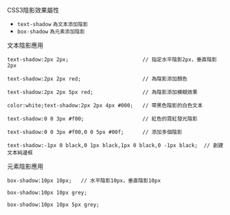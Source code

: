 CSS3陰影效果屬性
- `text-shadow` <small>為文本添加陰影</small>
- `box-shadow` <small>為元素添加陰影</small>

文本陰影應用
```
text-shadow:2px 2px;						// 指定水平陰影2px，垂直陰影2px
```

```
text-shadow:2px 2px red;					// 為陰影添加顏色
```

```
text-shadow:2px 2px 5px red;				// 為陰影添加模糊效果
```

```
color:white;text-shadow:2px 2px 4px #000;	// 帶黑色陰影的白色文本
```

```
text-shadow:0 0 3px #f00;					// 紅色的霓紅發光陰影
```

```
text-shadow:0 0 3px #f00,0 0 5px #00f;		// 添加多個陰影
```

```
text-shadow:-1px 0 black,0 1px black,1px 0 black,0 -1px black;	// 創建文本純邊框
```

元素陰影應用
```
box-shadow:10px 10px;	// 水平陰影10px，垂直陰影10px
```

```
box-shadow:10px 10px grey;
```

```
box-shadow:10px 10px 5px grey;
```